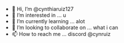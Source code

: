 - 👋 Hi, I’m @cynthiaruiz127
- 👀 I’m interested in ... u 
- 🌱 I’m currently learning ... alot
- 💞️ I’m looking to collaborate on ... what i can
- 📫 How to reach me ... discord @cynruiz

<!---
cynthiaruiz127/cynthiaruiz127 is a ✨ special ✨ repository because its `README.md` (this file) appears on your GitHub profile.
You can click the Preview link to take a look at your changes.
--->
